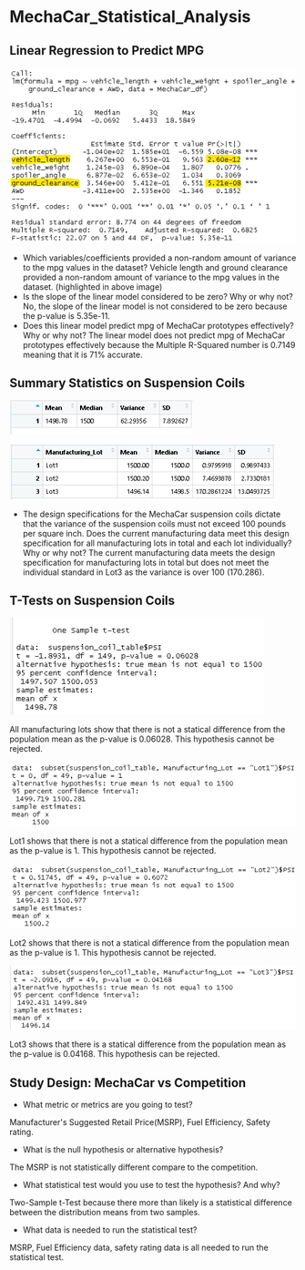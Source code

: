 # MechaCar_Statistical_Analysis

## Linear Regression to Predict MPG

![Linear Regression to Predict MPG](https://github.com/xanderbilt23/MechaCar_Statistical_Analysis/blob/main/Resources/Linear%20Regression%20to%20Predict%20MPG.png)

- Which variables/coefficients provided a non-random amount of variance to the mpg values in the dataset?
Vehicle length and ground clearance provided a non-random amount of variance to the mpg values in the dataset. (highlighted in above image)
- Is the slope of the linear model considered to be zero? Why or why not?
No, the slope of the linear model is not considered to be zero because the p-value is 5.35e-11.
- Does this linear model predict mpg of MechaCar prototypes effectively? Why or why not?
The linear model does not predict mpg of MechaCar prototypes effectively because the Multiple R-Squared number is 0.7149 meaning that it is 71% accurate. 

## Summary Statistics on Suspension Coils

![total_summary](https://github.com/xanderbilt23/MechaCar_Statistical_Analysis/blob/main/Resources/total_summary.png)

![lot_summary](https://github.com/xanderbilt23/MechaCar_Statistical_Analysis/blob/main/Resources/lot_summary.png)

- The design specifications for the MechaCar suspension coils dictate that the variance of the suspension coils must not exceed 100 pounds per square inch. Does the current manufacturing data meet this design specification for all manufacturing lots in total and each lot individually? Why or why not?
The current manufacturing data meets the design specification for manufacturing lots in total but does not meet the individual standard in Lot3 as the variance is over 100 (170.286). 

## T-Tests on Suspension Coils
![sample_test](https://github.com/xanderbilt23/MechaCar_Statistical_Analysis/blob/main/Resources/t-test.png)

All manufacturing lots show that there is not a statical difference from the population mean as the p-value is 0.06028. This hypothesis cannot be rejected. 

![Lot1_test](https://github.com/xanderbilt23/MechaCar_Statistical_Analysis/blob/main/Resources/t-test_Lot1.png)

Lot1 shows that there is not a statical difference from the population mean as the p-value is 1. This hypothesis cannot be rejected. 

![Lot2_test](https://github.com/xanderbilt23/MechaCar_Statistical_Analysis/blob/main/Resources/t-test_Lot2.png)

Lot2 shows that there is not a statical difference from the population mean as the p-value is 1. This hypothesis cannot be rejected. 

![Lot3_test](https://github.com/xanderbilt23/MechaCar_Statistical_Analysis/blob/main/Resources/t-test_Lot3.png)

Lot3 shows that there is  a statical difference from the population mean as the p-value is 0.04168. This hypothesis can be rejected. 

## Study Design: MechaCar vs Competition

- What metric or metrics are you going to test?

Manufacturer's Suggested Retail Price(MSRP), Fuel Efficiency, Safety rating. 

- What is the null hypothesis or alternative hypothesis?

The MSRP is not statistically different compare to the competition. 

- What statistical test would you use to test the hypothesis? And why?

Two-Sample t-Test because there more than likely is a statistical difference between the distribution means from two samples. 

- What data is needed to run the statistical test? 

MSRP, Fuel Efficiency data, safety rating data is all needed to run the statistical test. 
